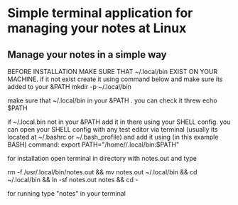 # Simple terminal application for managing your notes at Linux
## Manage your notes in a simple way

BEFORE INSTALLATION MAKE SURE THAT ~/.local/bin EXIST ON YOUR MACHINE. if it not exist create it using command below and make sure its added to your &PATH
mkdir -p ~/.local/bin 

make sure that ~/.local/bin in your &PATH . you can check it threw 
echo $PATH

if ~/.local.bin not in your &PATH add it in there using your SHELL config. you can open your SHELL config with any test editor via terminal (usually its located at ~/.bashrc or ~/.bash_profile) and add it using (in this example BASH) command:
export PATH="/home/<user>/.local/bin:$PATH"

for installation open terminal in directory with notes.out and type

rm -f /usr/.local/bin/notes.out && mv notes.out ~/.local/bin && cd ~/.local/bin && ln -sf notes.out notes && cd -

for running type "notes" in your terminal


